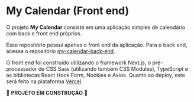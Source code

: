 # My Calendar (Front end)

O projeto **My Calendar** consiste em uma aplicação simples de calendário com back e front end próprios.

Esse repositório possui apenas o front end da aplicação. Para o back end, acesse o repositório [my-calendar-back-end](https://github.com/heitorlisboa/my-calendar-back-end).

O front end foi construído utilizando o framework Next.js, o pré-processador de CSS Sass (utilizando também CSS Modules), TypeScript e as bibliotecas React Hook Form, Nookies e Axios. Quanto ao deploy, este será feito na plataforma [Vercel](https://vercel.com).

🚧 **PROJETO EM CONSTRUÇÃO** 🚧